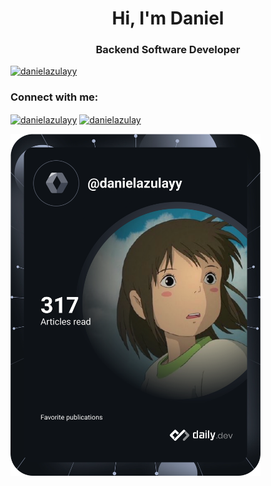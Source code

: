 <h1 align="center">Hi, I'm Daniel</h1>
<h3 align="center">Backend Software Developer</h3>

<p align="left"> <a href="https://twitter.com/danielazulayy" target="blank"><img src="https://img.shields.io/twitter/follow/danielazulayy?logo=twitter&style=for-the-badge" alt="danielazulayy" /></a> </p>

<h3 align="left">Connect with me:</h3>
<p align="left">
<a href="https://twitter.com/danielazulayy" target="blank"><img align="center" src="https://raw.githubusercontent.com/rahuldkjain/github-profile-readme-generator/master/src/images/icons/Social/twitter.svg" alt="danielazulayy" height="30" width="40" /></a>
<a href="https://linkedin.com/in/danielazulay" target="blank"><img align="center" src="https://raw.githubusercontent.com/rahuldkjain/github-profile-readme-generator/master/src/images/icons/Social/linked-in-alt.svg" alt="danielazulay" height="30" width="40" /></a>
</p>

<a href="https://app.daily.dev/danielazulayy"><img src="https://github.com/DanielAzulayy/DanielAzulayy/blob/master/devcard.svg" width="400" alt="Daniel Azulay's Dev Card"/></a>
